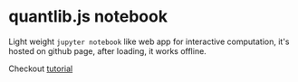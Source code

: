# quantlib.js notebook

Light weight `jupyter notebook` like web app for interactive computation, it's hosted on github page, after loading, it works offline.

Checkout [tutorial](https://quantlib.js.org/notebook/#tutorial.en.json)